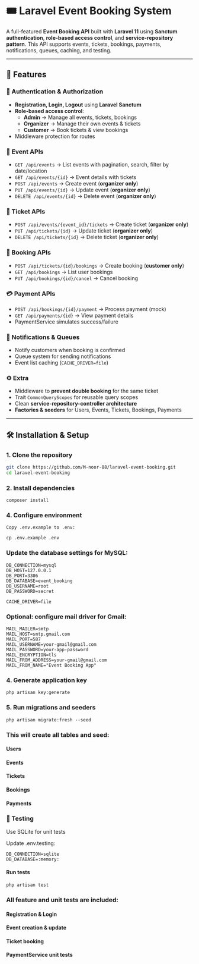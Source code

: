 # 🎟️ Laravel Event Booking System

A full-featured **Event Booking API** built with **Laravel 11** using **Sanctum authentication**, **role-based access control**, and **service-repository pattern**. This API supports events, tickets, bookings, payments, notifications, queues, caching, and testing.

---

## 🚀 Features

### 🔐 Authentication & Authorization
- **Registration, Login, Logout** using **Laravel Sanctum**
- **Role-based access control**:
  - **Admin** → Manage all events, tickets, bookings
  - **Organizer** → Manage their own events & tickets
  - **Customer** → Book tickets & view bookings
- Middleware protection for routes

### 📅 Event APIs
- `GET /api/events` → List events with pagination, search, filter by date/location
- `GET /api/events/{id}` → Event details with tickets
- `POST /api/events` → Create event (**organizer only**)
- `PUT /api/events/{id}` → Update event (**organizer only**)
- `DELETE /api/events/{id}` → Delete event (**organizer only**)

### 🎫 Ticket APIs
- `POST /api/events/{event_id}/tickets` → Create ticket (**organizer only**)
- `PUT /api/tickets/{id}` → Update ticket (**organizer only**)
- `DELETE /api/tickets/{id}` → Delete ticket (**organizer only**)

### 📝 Booking APIs
- `POST /api/tickets/{id}/bookings` → Create booking (**customer only**)
- `GET /api/bookings` → List user bookings
- `PUT /api/bookings/{id}/cancel` → Cancel booking

### 💳 Payment APIs
- `POST /api/bookings/{id}/payment` → Process payment (mock)
- `GET /api/payments/{id}` → View payment details
- PaymentService simulates success/failure

### 🔔 Notifications & Queues
- Notify customers when booking is confirmed
- Queue system for sending notifications
- Event list caching (`CACHE_DRIVER=file`)

### ⚙️ Extra
- Middleware to **prevent double booking** for the same ticket
- Trait `CommonQueryScopes` for reusable query scopes
- Clean **service-repository-controller architecture**
- **Factories & seeders** for Users, Events, Tickets, Bookings, Payments

---


## 🛠️ Installation & Setup

### 1. Clone the repository
```bash
git clone https://github.com/M-noor-88/laravel-event-booking.git
cd laravel-event-booking
```

### 2. Install dependencies
```
composer install
```
### 4. Configure environment
```
Copy .env.example to .env:

cp .env.example .env

```

### Update the database settings for MySQL:
```
DB_CONNECTION=mysql
DB_HOST=127.0.0.1
DB_PORT=3306
DB_DATABASE=event_booking
DB_USERNAME=root
DB_PASSWORD=secret

CACHE_DRIVER=file

```
### Optional: configure mail driver for Gmail:
```
MAIL_MAILER=smtp
MAIL_HOST=smtp.gmail.com
MAIL_PORT=587
MAIL_USERNAME=your-gmail@gmail.com
MAIL_PASSWORD=your-app-password
MAIL_ENCRYPTION=tls
MAIL_FROM_ADDRESS=your-gmail@gmail.com
MAIL_FROM_NAME="Event Booking App"
```

### 4. Generate application key
```
php artisan key:generate
```
### 5. Run migrations and seeders
```
php artisan migrate:fresh --seed
```

### This will create all tables and seed:

#### Users

#### Events

#### Tickets

#### Bookings

#### Payments

### 🧪 Testing

Use SQLite for unit tests

Update .env.testing:
```
DB_CONNECTION=sqlite
DB_DATABASE=:memory:
```
#### Run tests
```
php artisan test
```



### All feature and unit tests are included:

#### Registration & Login

#### Event creation & update

#### Ticket booking

#### PaymentService unit tests


